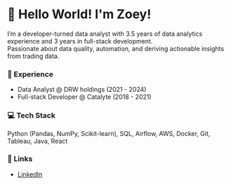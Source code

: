 # 👋 Hello World! I'm Zoey!

I’m a developer-turned data analyst with 3.5 years of data analytics experience and 3 years in full-stack development.  
Passionate about data quality, automation, and deriving actionable insights from trading data.

### 🌟 Experience  
- Data Analyst @ DRW holdings (2021 - 2024)  
- Full-stack Developer @ Catalyte (2018 - 2021)

### 💻 Tech Stack  
Python (Pandas, NumPy, Scikit-learn), SQL, Airflow, AWS, Docker, Git, Tableau, Java, React

### 🔗 Links  
- [LinkedIn](https:/www.linkedin.com/in/eunji-lee-585995a5)  

